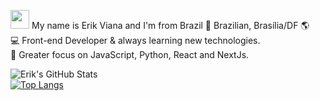 <img src="https://media.giphy.com/media/ehz3LfVj7NvpY8jYUY/giphy.gif" width="30px" position="absolute" bottom="0px"> My name is Erik Viana and I'm from Brazil 🏡 Brazilian, Brasília/DF 🌎 <br> 💻 Front-end Developer & always learning new technologies. <br> 🚀 Greater focus on JavaScript, Python, React and NextJs. <br>

![Erik's GitHub Stats](https://github-readme-stats.vercel.app/api?username=kinerik&hide=contribs,prs&theme=nightowl) <br>
[![Top Langs](https://github-readme-stats.vercel.app/api/top-langs/?username=kinerik&layout=compact&theme=nightowl)](https://github.com/kinerik) <br>
